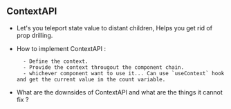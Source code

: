 ## ContextAPI

- Let's you teleport state value to distant children, Helps you get rid of prop drilling.

- How to implement ContextAPI :

        - Define the context.
        - Provide the context througout the component chain.
        - whichever component want to use it... Can use `useContext` hook and get the current value in the count variable.


- What are the downsides of ContextAPI and what are the things it cannot fix ?



